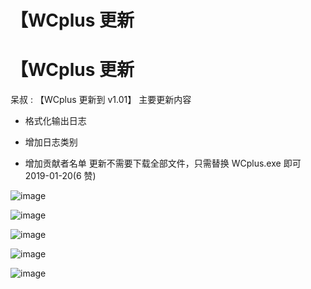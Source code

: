 # 【WCplus 更新

# 【WCplus 更新

呆叔 : 【WCplus 更新到 v1.01】 主要更新内容

*   格式化输出日志

*   增加日志类别

*   增加贡献者名单 更新不需要下载全部文件，只需替换 WCplus.exe 即可 2019-01-20(6 赞)

![image](img/Image_182.png)

![image](img/Image_183.png)

![image](img/Image_184.png)

![image](img/Image_185.png)

![image](img/Image_186.png)